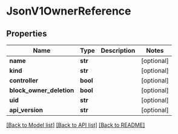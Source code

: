 # JsonV1OwnerReference


## Properties
Name | Type | Description | Notes
------------ | ------------- | ------------- | -------------
**name** | **str** |  | [optional] 
**kind** | **str** |  | [optional] 
**controller** | **bool** |  | [optional] 
**block_owner_deletion** | **bool** |  | [optional] 
**uid** | **str** |  | [optional] 
**api_version** | **str** |  | [optional] 

[[Back to Model list]](../README.md#documentation-for-models) [[Back to API list]](../README.md#documentation-for-api-endpoints) [[Back to README]](../README.md)


